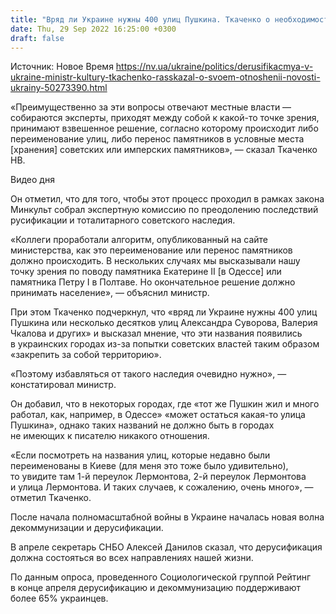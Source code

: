 ```yaml
---
title: "Вряд ли Украине нужны 400 улиц Пушкина. Ткаченко о необходимости дерусификации в Украине"
date: Thu, 29 Sep 2022 16:25:00 +0300
draft: false
---
```

Источник: Новое Время https://nv.ua/ukraine/politics/derusifikacmya-v-ukraine-ministr-kultury-tkachenko-rasskazal-o-svoem-otnoshenii-novosti-ukrainy-50273390.html


«Преимущественно за эти вопросы отвечают местные власти — собираются эксперты, приходят между собой к какой-то точке зрения, принимают взвешенное решение, согласно которому происходит либо переименование улиц, либо перенос памятников в условные места [хранения] советских или имперских памятников», — сказал Ткаченко НВ.

 Видео дня   

Он отметил, что для того, чтобы этот процесс проходил в рамках закона Минкульт собрал экспертную комиссию по преодолению последствий русификации и тоталитарного советского наследия.

«Коллеги проработали алгоритм, опубликованный на сайте министерства, как это переименование или перенос памятников должно происходить. В нескольких случаях мы высказывали нашу точку зрения по поводу памятника Екатерине II [в Одессе] или памятника Петру I в Полтаве. Но окончательное решение должно принимать население», — объяснил министр.

При этом Ткаченко подчеркнул, что «вряд ли Украине нужны 400 улиц Пушкина или несколько десятков улиц Александра Суворова, Валерия Чкалова и других» и высказал мнение, что эти названия появились в украинских городах из-за попытки советских властей таким образом «закрепить за собой территорию».

«Поэтому избавляться от такого наследия очевидно нужно», — констатировал министр.

Он добавил, что в некоторых городах, где «тот же Пушкин жил и много работал, как, например, в Одессе» «может остаться какая-то улица Пушкина», однако таких названий не должно быть в городах не имеющих к писателю никакого отношения.

«Если посмотреть на названия улиц, которые недавно были переименованы в Киеве (для меня это тоже было удивительно), то увидите там 1-й переулок Лермонтова, 2-й переулок Лермонтова и улица Лермонтова. И таких случаев, к сожалению, очень много», — отметил Ткаченко.

После начала полномасштабной войны в Украине началась новая волна декоммунизации и дерусификации.

В апреле секретарь СНБО Алексей Данилов сказал, что дерусификация должна состояться во всех направлениях нашей жизни.

По данным опроса, проведенного Социологической группой Рейтинг в конце апреля дерусификацию и декоммунизацию поддерживают более 65% украинцев.
